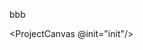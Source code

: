 <script setup lang='ts'>
import ProjectCanvas from './gpu-canvas.vue';
import init from './02-test2.ts';
</script>

bbb

<!-- <ProjectCanvas /> -->
<!-- <ProjectCanvas :init="init"/> -->
<ProjectCanvas @init="init"/>
